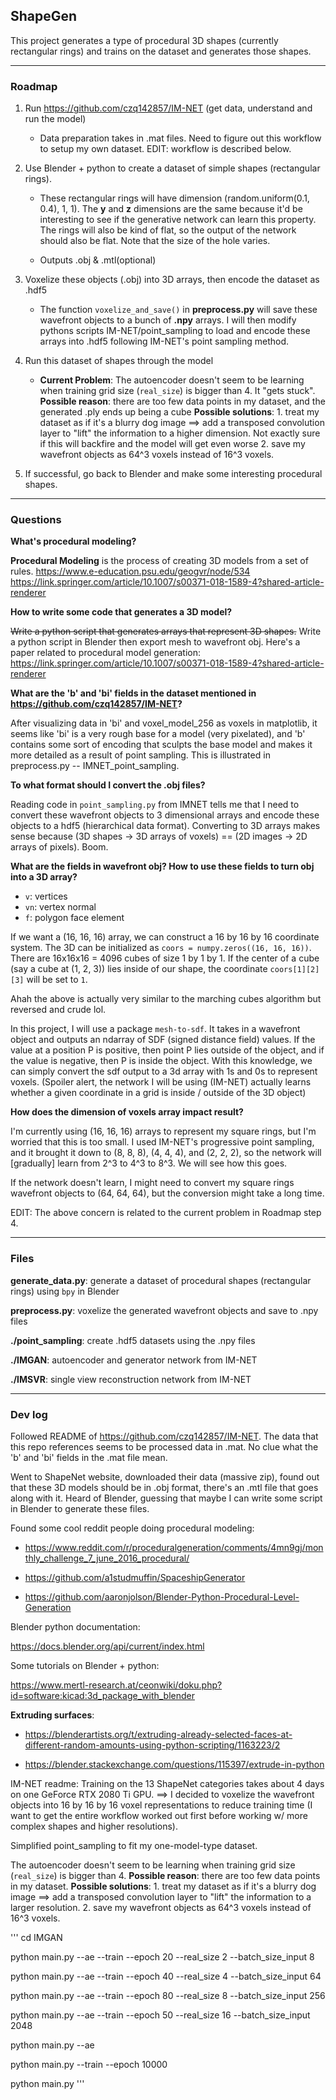 ## ShapeGen

This project generates a type of procedural 3D shapes (currently rectangular rings) and trains on the dataset and generates those shapes. 

---

### Roadmap

1. Run https://github.com/czq142857/IM-NET (get data, understand and run the model)

    - Data preparation takes in .mat files. Need to figure out this workflow to setup my own dataset. EDIT: workflow is described below. 

2. Use Blender + python to create a dataset of simple shapes (rectangular rings). 

    - These rectangular rings will have dimension (random.uniform(0.1, 0.4), 1, 1). The **y** and **z** dimensions are the same because it'd be interesting to see if the generative network can learn this property. The rings will also be kind of flat, so the output of the network should also be flat. Note that the size of the hole varies. 

    - Outputs .obj & .mtl(optional)

3. Voxelize these objects (.obj) into 3D arrays, then encode the dataset as .hdf5

    - The function ```voxelize_and_save()``` in **preprocess.py** will save these wavefront objects to a bunch of **.npy** arrays. I will then modify pythons scripts IM-NET/point_sampling to load and encode these arrays into .hdf5 following IM-NET's point sampling method.

4. Run this dataset of shapes through the model

    - **Current Problem**: The autoencoder doesn't seem to be learning when training grid size (```real_size```) is bigger than 4. It "gets stuck". **Possible reason**: there are too few data points in my dataset, and the generated .ply ends up being a cube **Possible solutions**: 1. treat my dataset as if it's a blurry dog image ==> add a transposed convolution layer to "lift" the information to a higher dimension. Not exactly sure if this will backfire and the model will get even worse 2. save my wavefront objects as 64^3 voxels instead of 16^3 voxels.

5. If successful, go back to Blender and make some interesting procedural shapes.

---

### Questions

**What's procedural modeling?**

**Procedural Modeling** is the process of creating 3D models from a set of rules. 
https://www.e-education.psu.edu/geogvr/node/534
https://link.springer.com/article/10.1007/s00371-018-1589-4?shared-article-renderer

**How to write some code that generates a 3D model?**

~~Write a python script that generates arrays that represent 3D shapes.~~ Write a python script in Blender then export mesh to wavefront obj. Here's a paper related to procedural model generation: https://link.springer.com/article/10.1007/s00371-018-1589-4?shared-article-renderer

**What are the 'b' and 'bi' fields in the dataset mentioned in https://github.com/czq142857/IM-NET?**

After visualizing data in 'bi' and voxel_model_256 as voxels in matplotlib, it seems like 'bi' is a very rough base for a model (very pixelated), and 'b' contains some sort of encoding that sculpts the base model and makes it more detailed as a result of point sampling. This is illustrated in preprocess.py -- IMNET_point_sampling.

**To what format should I convert the .obj files?**

Reading code in ```point_sampling.py``` from IMNET tells me that I need to convert these wavefront objects to 3 dimensional arrays and encode these objects to a hdf5 (hierarchical data format). Converting to 3D arrays makes sense because (3D shapes -> 3D arrays of voxels) == (2D images -> 2D arrays of pixels). Boom.  

**What are the fields in wavefront obj? How to use these fields to turn obj into a 3D array?**

- ```v```: vertices
- ```vn```: vertex normal
- ```f```: polygon face element

If we want a (16, 16, 16) array, we can construct a 16 by 16 by 16 coordinate system. The 3D can be initialized as ```coors = numpy.zeros((16, 16, 16))```. There are 16x16x16 = 4096 cubes of size 1 by 1 by 1. If the center of a cube (say a cube at (1, 2, 3)) lies inside of our shape, the coordinate ```coors[1][2][3]``` will be set to ```1```. 

Ahah the above is actually very similar to the marching cubes algorithm but reversed and crude lol. 

In this project, I will use a package ```mesh-to-sdf```. It takes in a wavefront object and outputs an ndarray of SDF (signed distance field) values. If the value at a position P is positive, then point P lies outside of the object, and if the value is negative, then P is inside the object. With this knowledge, we can simply convert the sdf output to a 3d array with 1s and 0s to represent voxels. (Spoiler alert, the network I will be using (IM-NET) actually learns whether a given coordinate in a grid is inside / outside of the 3D object)

**How does the dimension of voxels array impact result?**

I'm currently using (16, 16, 16) arrays to represent my square rings, but I'm worried that this is too small. I used IM-NET's progressive point sampling, and it brought it down to (8, 8, 8), (4, 4, 4), and (2, 2, 2), so the network will [gradually] learn from 2^3 to 4^3 to 8^3. We will see how this goes. 

If the network doesn't learn, I might need to convert my square rings wavefront objects to (64, 64, 64), but the conversion might take a long time. 

EDIT: The above concern is related to the current problem in Roadmap step 4. 

---

### Files

**generate_data.py**: generate a dataset of procedural shapes (rectangular rings) using ```bpy``` in Blender

**preprocess.py**: voxelize the generated wavefront objects and save to .npy files

**./point_sampling**: create .hdf5 datasets using the .npy files

**./IMGAN**: autoencoder and generator network from IM-NET

**./IMSVR**: single view reconstruction network from IM-NET

---

### Dev log

Followed README of https://github.com/czq142857/IM-NET. The data that this repo references seems to be processed data in .mat. No clue what the 'b' and 'bi' fields in the .mat file mean. 

Went to ShapeNet website, downloaded their data (massive zip), found out that these 3D models should be in .obj format, there's an .mtl file that goes along with it. Heard of Blender, guessing that maybe I can write some script in Blender to generate these files.

Found some cool reddit people doing procedural modeling: 

- https://www.reddit.com/r/proceduralgeneration/comments/4mn9gj/monthly_challenge_7_june_2016_procedural/

- https://github.com/a1studmuffin/SpaceshipGenerator

- https://github.com/aaronjolson/Blender-Python-Procedural-Level-Generation

Blender python documentation:

https://docs.blender.org/api/current/index.html

Some tutorials on Blender + python: 

https://www.mertl-research.at/ceonwiki/doku.php?id=software:kicad:3d_package_with_blender

**Extruding surfaces**:

- https://blenderartists.org/t/extruding-already-selected-faces-at-different-random-amounts-using-python-scripting/1163223/2

- https://blender.stackexchange.com/questions/115397/extrude-in-python

IM-NET readme: Training on the 13 ShapeNet categories takes about 4 days on one GeForce RTX 2080 Ti GPU. ==> I decided to voxelize the wavefront objects into 16 by 16 by 16 voxel representations to reduce training time (I want to get the entire workflow worked out first before working w/ more complex shapes and higher resolutions). 

Simplified point_sampling to fit my one-model-type dataset. 

The autoencoder doesn't seem to be learning when training grid size (```real_size```) is bigger than 4. **Possible reason**: there are too few data points in my dataset. **Possible solutions**: 1. treat my dataset as if it's a blurry dog image ==> add a transposed convolution layer to "lift" the information to a larger resolution. 2. save my wavefront objects as 64^3 voxels instead of 16^3 voxels.


'''
cd IMGAN

python main.py --ae --train --epoch 20 --real_size 2 --batch_size_input 8

python main.py --ae --train --epoch 40 --real_size 4 --batch_size_input 64

python main.py --ae --train --epoch 80 --real_size 8 --batch_size_input 256

python main.py --ae --train --epoch 50 --real_size 16 --batch_size_input 2048

python main.py --ae

python main.py --train --epoch 10000

python main.py
'''